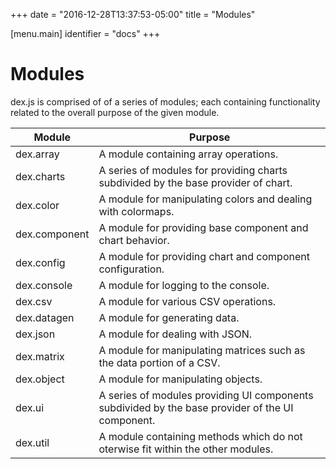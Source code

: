 +++
date = "2016-12-28T13:37:53-05:00"
title = "Modules"

[menu.main]
  identifier = "docs"
+++

# Modules

dex.js is comprised of of a series of modules; each containing functionality related to
the overall purpose of the given module.

| Module        | Purpose |
|---------------|---------|
| dex.array     | A module containing array operations. |
| dex.charts    | A series of modules for providing charts subdivided by the base provider of chart. |
| dex.color     | A module for manipulating colors and dealing with colormaps. |
| dex.component | A module for providing base component and chart behavior. |
| dex.config    | A module for providing chart and component configuration. |
| dex.console   | A module for logging to the console. |
| dex.csv       | A module for various CSV operations. |
| dex.datagen   | A module for generating data. |
| dex.json      | A module for dealing with JSON. |
| dex.matrix    | A module for manipulating matrices such as the data portion of a CSV. |
| dex.object    | A module for manipulating objects. |
| dex.ui        | A series of modules providing UI components subdivided by the base provider of the UI component. |
| dex.util      | A module containing methods which do not oterwise fit within the other modules. |
